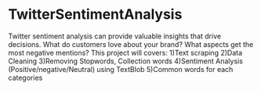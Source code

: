 # TwitterSentimentAnalysis
Twitter sentiment analysis can provide valuable insights that drive decisions. What do customers love about your brand?  What aspects get the most negative mentions? 
This project will covers:
1)Text scraping
2)Data Cleaning
3)Removing Stopwords, Collection words 
4)Sentiment Analysis (Positive/negative/Neutral) using TextBlob
5)Common words for each categories 
